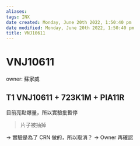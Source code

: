 ```yaml
---
aliases: 
tags: INX
date created: Monday, June 20th 2022, 1:50:40 pm
date modified: Monday, June 20th 2022, 1:50:40 pm
title: VNJ10611
---
```


# VNJ10611

owner: 蘇家威

## T1 VNJ10611 + 723K1M + PIA11R

目前亮點爆量，所以實驗批暫停
> 片子被抽掉

-> 實驗是為了 CRN 做的，所以取消？
-> Owner 再確認
